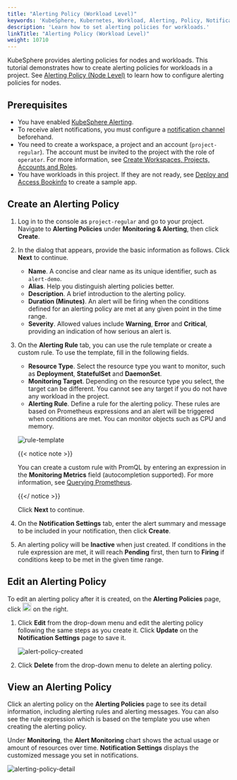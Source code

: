 ```yaml
---
title: "Alerting Policy (Workload Level)"
keywords: 'KubeSphere, Kubernetes, Workload, Alerting, Policy, Notification'
description: 'Learn how to set alerting policies for workloads.'
linkTitle: "Alerting Policy (Workload Level)"
weight: 10710
---
```


KubeSphere provides alerting policies for nodes and workloads. This tutorial demonstrates how to create alerting policies for workloads in a project. See [Alerting Policy (Node Level)](../../../cluster-administration/cluster-wide-alerting-and-notification/alerting-policy/) to learn how to configure alerting policies for nodes.

## Prerequisites

- You have enabled [KubeSphere Alerting](../../../pluggable-components/alerting/).
- To receive alert notifications, you must configure a [notification channel](../../../cluster-administration/platform-settings/notification-management/configure-email/) beforehand.
- You need to create a workspace, a project and an account (`project-regular`). The account must be invited to the project with the role of `operator`. For more information, see [Create Workspaces, Projects, Accounts and Roles](../../../quick-start/create-workspace-and-project/).
- You have workloads in this project. If they are not ready, see [Deploy and Access Bookinfo](../../../quick-start/deploy-bookinfo-to-k8s/) to create a sample app.

## Create an Alerting Policy

1. Log in to the console as `project-regular` and go to your project. Navigate to **Alerting Policies** under **Monitoring & Alerting**, then click **Create**.

2. In the dialog that appears, provide the basic information as follows. Click **Next** to continue.

   - **Name**. A concise and clear name as its unique identifier, such as `alert-demo`.
   - **Alias**. Help you distinguish alerting policies better.
   - **Description**. A brief introduction to the alerting policy.
   - **Duration (Minutes)**. An alert will be firing when the conditions defined for an alerting policy are met at any given point in the time range.
   - **Severity**. Allowed values include **Warning**, **Error** and **Critical**, providing an indication of how serious an alert is.

3. On the **Alerting Rule** tab, you can use the rule template or create a custom rule. To use the template, fill in the following fields.

   - **Resource Type**. Select the resource type you want to monitor, such as **Deployment**, **StatefulSet** and **DaemonSet**.
   - **Monitoring Target**. Depending on the resource type you select, the target can be different. You cannot see any target if you do not have any workload in the project.
   - **Alerting Rule**. Define a rule for the alerting policy. These rules are based on Prometheus expressions and an alert will be triggered when conditions are met. You can monitor objects such as CPU and memory.

   ![rule-template](/images/docs/project-user-guide/alerting/alerting-policies/rule-template.png)

   {{< notice note >}}

   You can create a custom rule with PromQL by entering an expression in the **Monitoring Metrics** field (autocompletion supported). For more information, see [Querying Prometheus](https://prometheus.io/docs/prometheus/latest/querying/basics/). 

   {{</ notice >}} 

   Click **Next** to continue.

4. On the **Notification Settings** tab, enter the alert summary and message to be included in your notification, then click **Create**.

5. An alerting policy will be **Inactive** when just created. If conditions in the rule expression are met, it will reach **Pending** first, then turn to **Firing** if conditions keep to be met in the given time range.

## Edit an Alerting Policy

To edit an alerting policy after it is created, on the **Alerting Policies** page, click <img src="/images/docs/project-user-guide/alerting/alerting-policies/edit-alerting-policy.png" height="20px"> on the right.

1. Click **Edit** from the drop-down menu and edit the alerting policy following the same steps as you create it. Click **Update** on the **Notification Settings** page to save it.

   ![alert-policy-created](/images/docs/project-user-guide/alerting/alerting-policies/alert-policy-created.png)

2. Click **Delete** from the drop-down menu to delete an alerting policy.

## View an Alerting Policy

Click an alerting policy on the **Alerting Policies** page to see its detail information, including alerting rules and alerting messages. You can also see the rule expression which is based on the template you use when creating the alerting policy.

Under **Monitoring**, the **Alert Monitoring** chart shows the actual usage or amount of resources over time. **Notification Settings** displays the customized message you set in notifications.

![alerting-policy-detail](/images/docs/project-user-guide/alerting/alerting-policies/alerting-policy-detail.png)